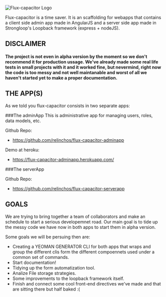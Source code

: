 ![Flux-capacitor Logo](http://relinchos.com/app/assets/img/brand_logo/flux_capacitor.svg)



 Flux-capacitor is a time saver. It is an scaffolding for webapps that contains a client side admin app made in AngularJS and a server side app made in Strongloop's Loopback framework (express + nodeJS). 

## DISCLAIMER

#### The project is not even in alpha version by the moment so we don't recommend it for production ussage. We've already made some real life tests in small projects with it and it worked fine, but nevermind, right now the code is too messy and not well maintanable and worst of all we haven't started yet to make a proper documentation.  



## THE APP(S)

As we told you flux-capacitor consists in two separate apps:

###The adminApp
This is administrative app for managing users, roles, data models, etc.

Github Repo:
- https://github.com/relinchos/flux-capacitor-adminapp

Demo at heroku:
- https://flux-capacitor-adminapp.herokuapp.com/

###The serverApp

Github Repo:
- https://github.com/relinchos/flux-capacitor-serverapp


## GOALS

We are trying to bring together a team of collaborators and make an schedule to start a serious developemnet road. Our main goal is to tide up the messy code we have now in both apps to start them in alpha version.


 Some goals we will be persuing then are:
 
 - Creating a YEOMAN GENERATOR CLI for both apps that wraps and group the different clis form the different compoennets used under a common set of commands.
 - Start documentation!
 - Tidying up the form automatization tool.
 - Analize File storage strategies.
 - Some improvements to the loopback framework itself.
 - Finish and connect some cool front-end directives we've made and that are sitting there but half baked :(
 
